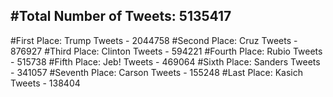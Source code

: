 #Total Number of Tweets: 5135417 
---
#First Place: Trump Tweets - 2044758
#Second Place: Cruz Tweets - 876927
#Third Place: Clinton Tweets - 594221
#Fourth Place: Rubio Tweets - 515738
#Fifth Place: Jeb! Tweets - 469064
#Sixth Place: Sanders Tweets - 341057
#Seventh Place: Carson Tweets - 155248
#Last Place: Kasich Tweets - 138404
